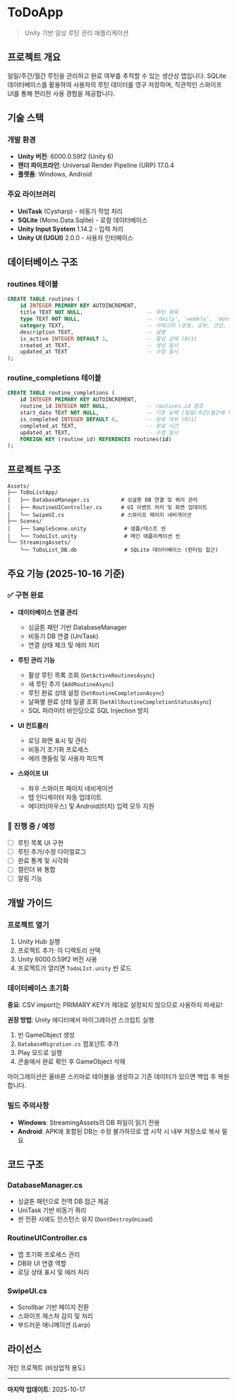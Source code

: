 # ToDoApp

> Unity 기반 일상 루틴 관리 애플리케이션

## 프로젝트 개요

일일/주간/월간 루틴을 관리하고 완료 여부를 추적할 수 있는 생산성 앱입니다. SQLite 데이터베이스를 활용하여 사용자의 루틴 데이터를 영구 저장하며, 직관적인 스와이프 UI를 통해 편리한 사용 경험을 제공합니다.

## 기술 스택

### 개발 환경
- **Unity 버전**: 6000.0.59f2 (Unity 6)
- **렌더 파이프라인**: Universal Render Pipeline (URP) 17.0.4
- **플랫폼**: Windows, Android

### 주요 라이브러리
- **UniTask** (Cysharp) - 비동기 작업 처리
- **SQLite** (Mono.Data.Sqlite) - 로컬 데이터베이스
- **Unity Input System** 1.14.2 - 입력 처리
- **Unity UI (UGUI)** 2.0.0 - 사용자 인터페이스

## 데이터베이스 구조

### routines 테이블
```sql
CREATE TABLE routines (
    id INTEGER PRIMARY KEY AUTOINCREMENT,
    title TEXT NOT NULL,                    -- 루틴 제목
    type TEXT NOT NULL,                     -- 'daily', 'weekly', 'monthly'
    category TEXT,                          -- 카테고리 (운동, 공부, 건강, 취미 등)
    description TEXT,                       -- 설명
    is_active INTEGER DEFAULT 1,            -- 활성 상태 (0/1)
    created_at TEXT,                        -- 생성 일시
    updated_at TEXT                         -- 수정 일시
);
```

### routine_completions 테이블
```sql
CREATE TABLE routine_completions (
    id INTEGER PRIMARY KEY AUTOINCREMENT,
    routine_id INTEGER NOT NULL,            -- routines.id 참조
    start_date TEXT NOT NULL,               -- 기준 날짜 (일일/주간/월간에 따라 다름)
    is_completed INTEGER DEFAULT 0,         -- 완료 여부 (0/1)
    completed_at TEXT,                      -- 완료 시간
    updated_at TEXT,                        -- 수정 일시
    FOREIGN KEY (routine_id) REFERENCES routines(id)
);
```

## 프로젝트 구조

```
Assets/
├── ToDoListApp/
│   ├── DatabaseManager.cs          # 싱글톤 DB 연결 및 쿼리 관리
│   ├── RoutineUIController.cs      # UI 이벤트 처리 및 화면 업데이트
│   └── SwipeUI.cs                  # 스와이프 페이지 네비게이션
├── Scenes/
│   ├── SampleScene.unity            # 샘플/테스트 씬
│   └── TodoLIst.unity               # 메인 애플리케이션 씬
└── StreamingAssets/
    └── ToDoList_DB.db               # SQLite 데이터베이스 (런타임 접근)
```

## 주요 기능 (2025-10-16 기준)

### ✅ 구현 완료
- **데이터베이스 연결 관리**
  - 싱글톤 패턴 기반 DatabaseManager
  - 비동기 DB 연결 (UniTask)
  - 연결 상태 체크 및 에러 처리

- **루틴 관리 기능**
  - 활성 루틴 목록 조회 (`GetActiveRoutinesAsync`)
  - 새 루틴 추가 (`AddRoutineAsync`)
  - 루틴 완료 상태 설정 (`SetRoutineCompletionAsync`)
  - 날짜별 완료 상태 일괄 조회 (`GetAllRoutineCompletionStatusAsync`)
  - SQL 파라미터 바인딩으로 SQL Injection 방지

- **UI 컨트롤러**
  - 로딩 화면 표시 및 관리
  - 비동기 초기화 프로세스
  - 에러 핸들링 및 사용자 피드백

- **스와이프 UI**
  - 좌우 스와이프 페이지 네비게이션
  - 탭 인디케이터 자동 업데이트
  - 에디터(마우스) 및 Android(터치) 입력 모두 지원

### 🚧 진행 중 / 예정
- [ ] 루틴 목록 UI 구현
- [ ] 루틴 추가/수정 다이얼로그
- [ ] 완료 통계 및 시각화
- [ ] 캘린더 뷰 통합
- [ ] 알림 기능

## 개발 가이드

### 프로젝트 열기
1. Unity Hub 실행
2. 프로젝트 추가: 이 디렉토리 선택
3. Unity 6000.0.59f2 버전 사용
4. 프로젝트가 열리면 `TodoLIst.unity` 씬 로드

### 데이터베이스 초기화

**중요**: CSV import는 PRIMARY KEY가 제대로 설정되지 않으므로 사용하지 마세요!

**권장 방법**: Unity 에디터에서 마이그레이션 스크립트 실행
1. 빈 GameObject 생성
2. `DatabaseMigration.cs` 컴포넌트 추가
3. Play 모드로 실행
4. 콘솔에서 완료 확인 후 GameObject 삭제

마이그레이션은 올바른 스키마로 테이블을 생성하고 기존 데이터가 있으면 백업 후 복원합니다.

### 빌드 주의사항
- **Windows**: StreamingAssets의 DB 파일이 읽기 전용
- **Android**: APK에 포함된 DB는 수정 불가하므로 앱 시작 시 내부 저장소로 복사 필요

## 코드 구조

### DatabaseManager.cs
- 싱글톤 패턴으로 전역 DB 접근 제공
- UniTask 기반 비동기 쿼리
- 씬 전환 시에도 인스턴스 유지 (`DontDestroyOnLoad`)

### RoutineUIController.cs
- 앱 초기화 프로세스 관리
- DB와 UI 연결 역할
- 로딩 상태 표시 및 에러 처리

### SwipeUI.cs
- Scrollbar 기반 페이지 전환
- 스와이프 제스처 감지 및 처리
- 부드러운 애니메이션 (Lerp)

## 라이선스

개인 프로젝트 (비상업적 용도)

---

**마지막 업데이트**: 2025-10-17
